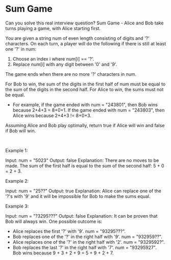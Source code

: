 # Sum Game

Can you solve this real interview question? Sum Game - Alice and Bob take turns playing a game, with Alice starting first.

You are given a string num of even length consisting of digits and '?' characters. On each turn, a player will do the following if there is still at least one '?' in num:

 1. Choose an index i where num[i] == '?'.
 2. Replace num[i] with any digit between '0' and '9'.

The game ends when there are no more '?' characters in num.

For Bob to win, the sum of the digits in the first half of num must be equal to the sum of the digits in the second half. For Alice to win, the sums must not be equal.

 * For example, if the game ended with num = "243801", then Bob wins because 2+4+3 = 8+0+1. If the game ended with num = "243803", then Alice wins because 2+4+3 != 8+0+3.

Assuming Alice and Bob play optimally, return true if Alice will win and false if Bob will win.

 

Example 1:


Input: num = "5023"
Output: false
Explanation: There are no moves to be made.
The sum of the first half is equal to the sum of the second half: 5 + 0 = 2 + 3.


Example 2:


Input: num = "25??"
Output: true
Explanation: Alice can replace one of the '?'s with '9' and it will be impossible for Bob to make the sums equal.


Example 3:


Input: num = "?3295???"
Output: false
Explanation: It can be proven that Bob will always win. One possible outcome is:
- Alice replaces the first '?' with '9'. num = "93295???".
- Bob replaces one of the '?' in the right half with '9'. num = "932959??".
- Alice replaces one of the '?' in the right half with '2'. num = "9329592?".
- Bob replaces the last '?' in the right half with '7'. num = "93295927".
Bob wins because 9 + 3 + 2 + 9 = 5 + 9 + 2 + 7.